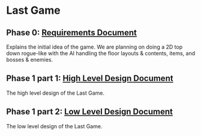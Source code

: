 # Last Game

## Phase 0: [Requirements Document](documentation/Requirements.md)
Explains the initial idea of the game. We are planning on doing a 2D top down rogue-like with the AI handling the floor layouts & contents, items, and bosses & enemies.

## Phase 1 part 1: [High Level Design Document](documentation/HighLevelDesign.md)
The high level design of the Last Game.

## Phase 1 part 2: [Low Level Design Document](documentation/LowLevelDesign.md)
The low level design of the Last Game.
